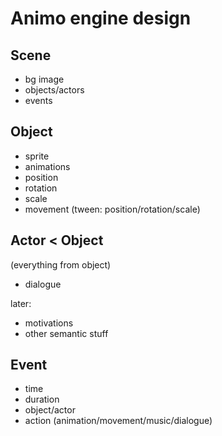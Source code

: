 # Animo engine design

## Scene
- bg image
- objects/actors
- events

## Object
- sprite
- animations
- position
- rotation
- scale
- movement (tween: position/rotation/scale) 

## Actor < Object
(everything from object)

- dialogue

later:

- motivations
- other semantic stuff

## Event
- time
- duration
- object/actor
- action (animation/movement/music/dialogue)
